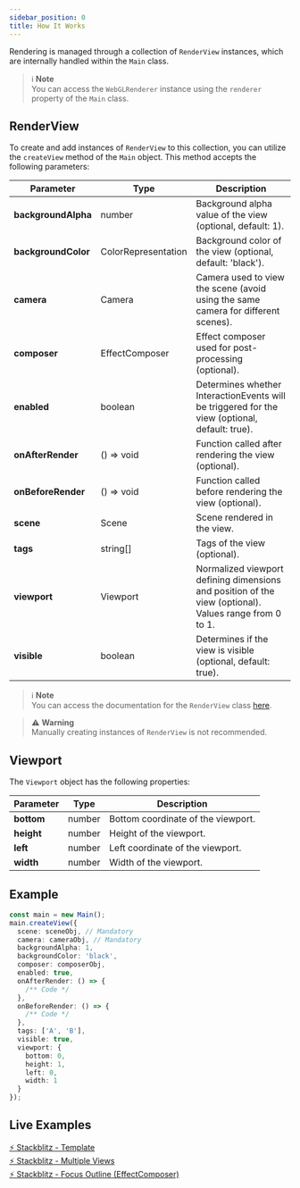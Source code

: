 ```yaml
---
sidebar_position: 0
title: How It Works
---
```


Rendering is managed through a collection of `RenderView` instances, which are internally handled within the `Main` class.

> ℹ️ **Note** <br />
> You can access the `WebGLRenderer` instance using the `renderer` property of the `Main` class.

## RenderView

To create and add instances of `RenderView` to this collection, you can utilize the `createView` method of the `Main` object. This method accepts the following parameters:

| Parameter              | Type                  | Description                                           |
| -----------------------| ----------------------| ----------------------------------------------------- |
| **backgroundAlpha**    | number                | Background alpha value of the view (optional, default: 1). |
| **backgroundColor**    | ColorRepresentation   | Background color of the view (optional, default: 'black'). |
| **camera**             | Camera                | Camera used to view the scene (avoid using the same camera for different scenes). |
| **composer**           | EffectComposer        | Effect composer used for post-processing (optional). |
| **enabled**            | boolean               | Determines whether InteractionEvents will be triggered for the view (optional, default: true). |
| **onAfterRender**      | () => void            | Function called after rendering the view (optional). |
| **onBeforeRender**     | () => void            | Function called before rendering the view (optional). |
| **scene**              | Scene                 | Scene rendered in the view. |
| **tags**               | string[]              | Tags of the view (optional). |
| **viewport**           | Viewport              | Normalized viewport defining dimensions and position of the view (optional). Values range from 0 to 1. |
| **visible**            | boolean               | Determines if the view is visible (optional, default: true). |

> ℹ️ **Note** <br />
> You can access the documentation for the `RenderView` class [here](../../api/classes/Rendering.RenderView).

> ⚠️ **Warning** <br />
> Manually creating instances of `RenderView` is not recommended.

## Viewport

The `Viewport` object has the following properties:

| Parameter              | Type                  | Description                                           |
| -----------------------| ----------------------| ----------------------------------------------------- |
| **bottom**             | number                | Bottom coordinate of the viewport.                |
| **height**             | number                | Height of the viewport. |
| **left**               | number                | Left coordinate of the viewport. |
| **width**              | number                | Width of the viewport. |

## Example 

```typescript
const main = new Main();
main.createView({
  scene: sceneObj, // Mandatory
  camera: cameraObj, // Mandatory
  backgroundAlpha: 1,
  backgroundColor: 'black',
  composer: composerObj,
  enabled: true,
  onAfterRender: () => {
    /** Code */
  },
  onBeforeRender: () => {
    /** Code */
  },
  tags: ['A', 'B'],
  visible: true,
  viewport: {
    bottom: 0,
    height: 1,
    left: 0,
    width: 1
  }
});
```

## Live Examples

[⚡ Stackblitz - Template](https://stackblitz.com/edit/three-ez-template?file=src%2Fmain.ts) <br />
[⚡ Stackblitz - Multiple Views](https://stackblitz.com/edit/three-ez-multiple-views?file=src%2Fmain.ts) <br />
[⚡ Stackblitz - Focus Outline (EffectComposer)](https://stackblitz.com/edit/three-ez-focus-outline?file=src%2Fmain.ts) 
